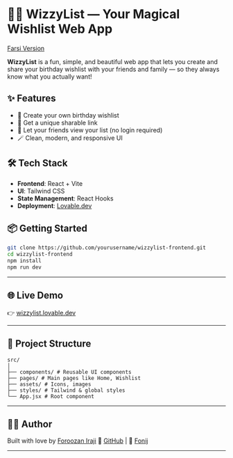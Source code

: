 # 🧞‍♀️ WizzyList — Your Magical Wishlist Web App

[Farsi Version](./README.fa.md)

**WizzyList** is a fun, simple, and beautiful web app that lets you create and share your birthday wishlist with your friends and family — so they always know what you actually want!

## ✨ Features

- 🎁 Create your own birthday wishlist
- 🔗 Get a unique sharable link
- 👀 Let your friends view your list (no login required)
- 🪄 Clean, modern, and responsive UI

## 🛠 Tech Stack

- **Frontend**: React + Vite
- **UI**: Tailwind CSS
- **State Management**: React Hooks
- **Deployment**: [Lovable.dev](https://lovable.dev)

## 📦 Getting Started

```bash
git clone https://github.com/yourusername/wizzylist-frontend.git
cd wizzylist-frontend
npm install
npm run dev
```

---

## 🌐 Live Demo

👉 [wizzylist.lovable.dev](https://wizzylist.lovable.dev)

---

## 📁 Project Structure

```
src/
│
├── components/ # Reusable UI components
├── pages/ # Main pages like Home, Wishlist
├── assets/ # Icons, images
├── styles/ # Tailwind & global styles
└── App.jsx # Root component
```

---

## 🙋‍♀️ Author

Built with love by [Foroozan Iraji](https://www.linkedin.com/in/foroozan-iraji)
🔗 [GitHub](https://github.com/Fonij80) | 🧠 [Fonij](https://t.me/Fonij2002)

---
